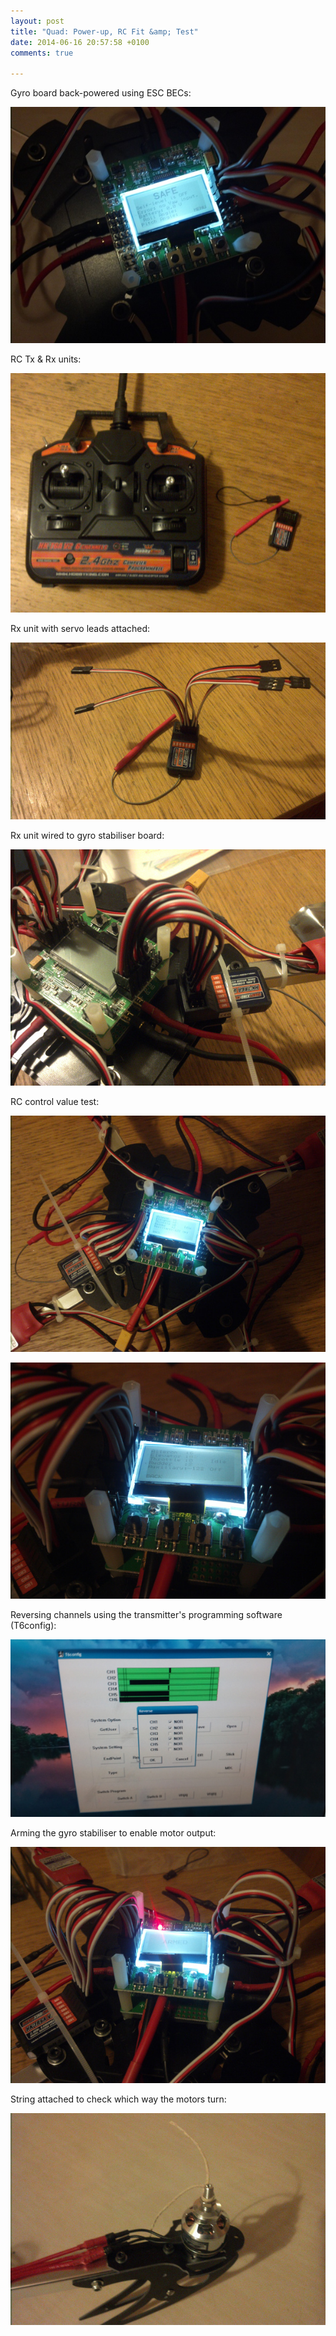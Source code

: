 ```yaml
---
layout: post
title: "Quad: Power-up, RC Fit &amp; Test"
date: 2014-06-16 20:57:58 +0100
comments: true

---
```


Gyro board back-powered using ESC BECs:

![](/hardware/quadcopter/35.jpg)

RC Tx &amp; Rx units:

![](/hardware/quadcopter/36.jpg)

Rx unit with servo leads attached:

![](/hardware/quadcopter/37.jpg)

Rx unit wired to gyro stabiliser board:

![](/hardware/quadcopter/38.jpg)

RC control value test:

![](/hardware/quadcopter/39.jpg)

![](/hardware/quadcopter/40.jpg)

Reversing channels using the transmitter's programming software (T6config):

![](/hardware/quadcopter/71.jpg)

Arming the gyro stabiliser to enable motor output:

![](/hardware/quadcopter/42.jpg)

String attached to check which way the motors turn:

![](/hardware/quadcopter/44.jpg)
